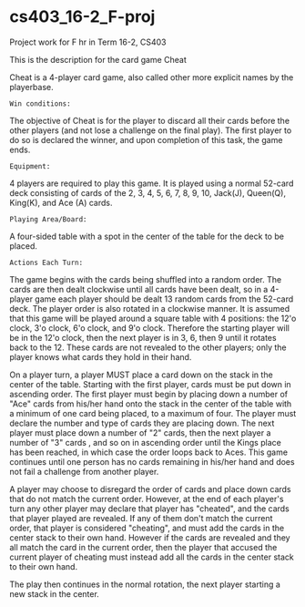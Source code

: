 # cs403_16-2_F-proj
Project work for F hr in Term 16-2, CS403 

This is the description for the card game Cheat

Cheat is a 4-player card game, also called other more explicit
names by the playerbase. 

	Win conditions: 

The objective of Cheat is for the player to discard 
all their cards before the other players (and not lose a challenge on 
the final play). The first player to do so is declared the winner, 
and upon completion of this task, the game ends.

	Equipment: 

4 players are required to play this game. It is played using
a normal 52-card deck consisting of cards of the 2, 3, 4, 5, 6, 7, 8, 9, 
10, Jack(J), Queen(Q), King(K), and Ace (A) cards. 

	Playing Area/Board: 
	
A four-sided table with a spot in the center of the 
table for the deck to be placed. 

	Actions Each Turn: 

The game begins with the cards being shuffled
into a random order. The cards are then dealt clockwise until all cards
have been dealt, so in a 4-player game each player should be dealt 
13 random cards from the 52-card deck. The player order is also rotated
in a clockwise manner. It is assumed that this game will be played around
a square table with 4 positions: the 12'o clock, 3'o clock, 6'o clock, 
and 9'o clock. Therefore the starting player will be in the 12'o clock,
then the next player is in 3, 6, then 9 until it rotates back to the 12.
These cards are not revealed to the other players; only the player 
knows what cards they hold in their hand. 

On a player turn, a player MUST place a card down on the stack in the 
center of the table. Starting with the first player, cards must be put down 
in ascending order. The first player must begin by placing down a number
of "Ace" cards from his/her hand onto the stack in the center of the table with a 
minimum of one card being placed, to a maximum of four. The player must 
declare the number and type of cards they are placing down. The next player 
must place down a number of "2" cards, then the next player a number of "3" cards
, and so on in ascending order until the Kings place has been reached, 
in which case the order loops back to Aces. This game continues until 
one person has no cards remaining in his/her hand and does not fail
a challenge from another player. 

A player may choose to disregard the order of cards and place down 
cards that do not match the current order. However, at the end of each 
player's turn any other player may declare that player has "cheated", and
the cards that player played are revealed. If any of them don't match
the current order, that player is considered "cheating", and must add the 
cards in the center stack to their own hand. However if the cards are 
revealed and they all match the card in the current order, then the player
that accused the current player of cheating must instead add all the cards
in the center stack to their own hand. 

The play then continues in the normal rotation, the next player starting
a new stack in the center. 
